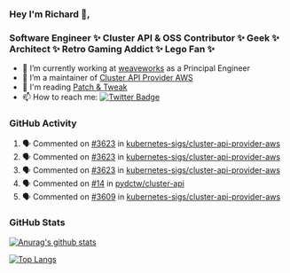 ### Hey I'm Richard 👋, 

<h3 align="left">Software Engineer ✨ Cluster API & OSS Contributor ✨ Geek ✨ Architect ✨ Retro Gaming Addict ✨ Lego Fan ✨</h3>

- 🔭 I’m currently working at [weaveworks](https://github.com/weaveworks) as a Principal Engineer
- 👯 I’m a maintainer of [Cluster API Provider AWS](https://github.com/kubernetes-sigs/cluster-api-provider-aws)
- 💬 I'm reading [Patch & Tweak](https://bjooks.com/products/patch-tweak-exploring-modular-synthesis)
- 📫 How to reach me: [![Twitter Badge](https://img.shields.io/badge/-@fruit_case-00acee?style=flat&logo=Twitter&logoColor=white)](https://twitter.com/intent/follow?screen_name=fruit_case "Follow on Twitter")

### GitHub Activity 

<!--START_SECTION:activity-->
1. 🗣 Commented on [#3623](https://github.com/kubernetes-sigs/cluster-api-provider-aws/issues/3623) in [kubernetes-sigs/cluster-api-provider-aws](https://github.com/kubernetes-sigs/cluster-api-provider-aws)
2. 🗣 Commented on [#3623](https://github.com/kubernetes-sigs/cluster-api-provider-aws/issues/3623) in [kubernetes-sigs/cluster-api-provider-aws](https://github.com/kubernetes-sigs/cluster-api-provider-aws)
3. 🗣 Commented on [#3623](https://github.com/kubernetes-sigs/cluster-api-provider-aws/issues/3623) in [kubernetes-sigs/cluster-api-provider-aws](https://github.com/kubernetes-sigs/cluster-api-provider-aws)
4. 🗣 Commented on [#14](https://github.com/pydctw/cluster-api/issues/14) in [pydctw/cluster-api](https://github.com/pydctw/cluster-api)
5. 🗣 Commented on [#3609](https://github.com/kubernetes-sigs/cluster-api-provider-aws/issues/3609) in [kubernetes-sigs/cluster-api-provider-aws](https://github.com/kubernetes-sigs/cluster-api-provider-aws)
<!--END_SECTION:activity-->

### GitHub Stats

[![Anurag's github stats](https://github-readme-stats.vercel.app/api?username=richardcase&count_private=true&show_icons=true)](https://github.com/anuraghazra/github-readme-stats)

[![Top Langs](https://github-readme-stats.vercel.app/api/top-langs/?username=richardcase&hide=html&layout=compact)](https://github.com/anuraghazra/github-readme-stats)
